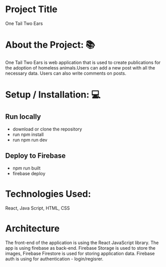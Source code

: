 # Project Title
One Tail Two Ears

# About the Project: 📚
One Tail Two Ears is web application that is used to create publications for the adoption of homeless animals.Users can add a new post with all the necessary data. Users can also write comments on posts.

# Setup / Installation: 💻
## Run locally
- download or clone the repository
 - run npm install
 - run npm run dev
  
 ## Deploy to Firebase

  - npm run built
  - firebase deploy

# Technologies Used:  
 React, Java Script, HTML, CSS

# Architecture 

The front-end of the application is using the React JavaScript library. The app is using firebase as back-end. Firebase Storage is used to store the images, Firebase Firestore is used for storing application data. Firebase auth is using for authentication - login/regisrer.
